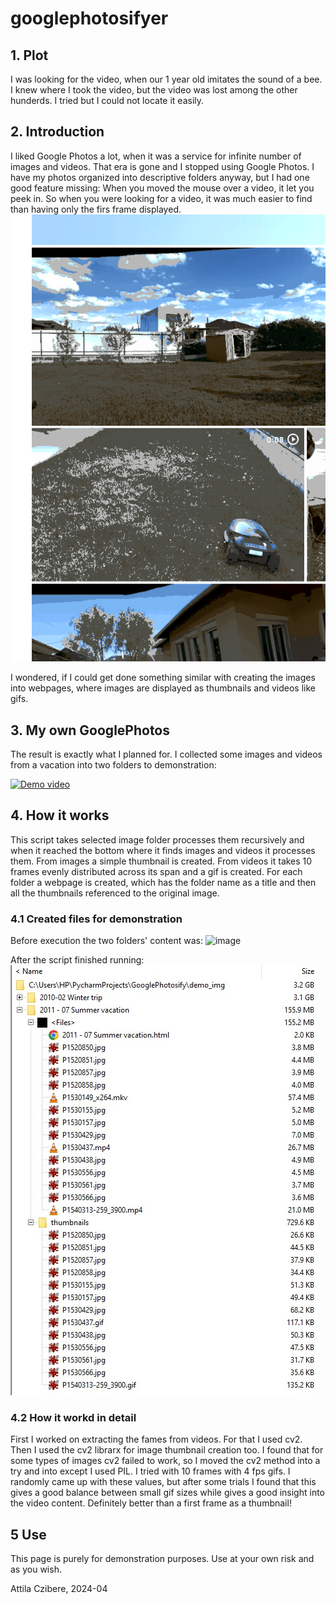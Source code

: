 # googlephotosifyer

## 1. Plot
I was looking for the video, when our 1 year old imitates the sound of a bee. I knew where I took the video, but the video was lost among the other hunderds. I tried but I could not locate it easily.

## 2. Introduction
I liked Google Photos a lot, when it was a service for infinite number of images and videos. That era is gone and I stopped using Google Photos. I have my photos organized into descriptive folders anyway, but I had one good feature missing: 
When you moved the mouse over a video, it let you peek in. So when you were looking for a video, it was much easier to find than having only the firs frame displayed. 
![image](assets/GP_demo.gif)

I wondered, if I could get done something similar with creating the images into webpages, where images are displayed as thumbnails and videos like gifs. 

## 3. My own GooglePhotos
The result is exactly what I planned for. I collected some images and videos from a vacation into two folders to demonstration:

[![Demo video](https://img.youtube.com/vi/FZoDrFnvjJY/0.jpg)](https://www.youtube.com/watch?v=FZoDrFnvjJY)

## 4. How it works
This script takes selected image folder processes them recursively and when it reached the bottom where it finds images and videos it processes them. From images a simple thumbnail is created. From videos it takes 10 frames evenly distributed across its span and a gif is created. For each folder a webpage is created, which has the folder name as a title and then all the thumbnails referenced to the original image.

### 4.1 Created files for demonstration
Before execution the two folders' content was: 
![image](assets/Clipboard02.jpg.gif)

After the script finished running: 
![image](assets/Clipboard03.jpg)
 
### 4.2 How it workd in detail
First I worked on extracting the fames from videos. For that I used cv2. Then I used the cv2 librarx for image thumbnail creation too. I found that for some types of images cv2 failed to work, so I moved the cv2 method into a try and into except I used PIL. I tried with 10 frames with 4 fps gifs. I randomly came up with these values, but after some trials I found that this gives a good balance between small gif sizes while gives a good insight into the video content. Definitely better than a first frame as a thumbnail! 

## 5 Use
This page is purely for demonstration purposes. Use at your own risk and as you wish. 

Attila Czibere, 
2024-04
